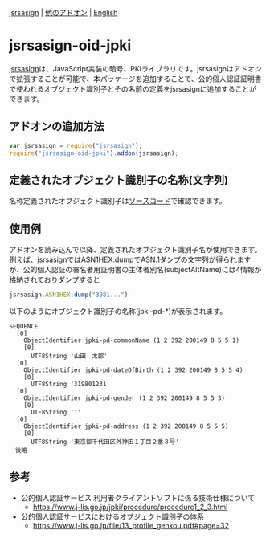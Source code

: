 [jsrsasign](https://github.com/kjur/jsrsasign/) | [他のアドオン](https://github.com/kjur/jsrsasign/wiki/jsrsasign-Add-On) | [English](README.md)

# jsrsasign-oid-jpki
[jsrsasign](https://github.com/kjur/jsrsasign)は、JavaScript実装の暗号、PKIライブラリです。jsrsasignはアドオンで拡張することが可能で、本パッケージを追加することで、公的個人認証証明書で使われるオブジェクト識別子とその名前の定義をjsrsasignに追加することができます。

## アドオンの追加方法
```JavaScript
var jsrsasign = require("jsrsasign");
require("jsrsasign-oid-jpki").addon(jsrsasign);
```

## 定義されたオブジェクト識別子の名称(文字列)
名称定義されたオブジェクト識別子は[ソースコード](https://github.com/kjur/jsrsasign-oid-jpki/blob/main/lib/index.js)で確認できます。

## 使用例
アドオンを読み込んで以降、定義されたオブジェクト識別子名が使用できます。例えば、jsrsasignではASN1HEX.dumpでASN.1ダンプの文字列が得られますが、公的個人認証の署名者用証明書の主体者別名(subjectAltName)には4情報が格納されておりダンプすると

```JavaScript
jsrsasign.ASN1HEX.dump("3081...")
```
以下のようにオブジェクト識別子の名称(jpki-pd-*)が表示されます。
```
SEQUENCE
  [0]
    ObjectIdentifier jpki-pd-commonName (1 2 392 200149 8 5 5 1)
    [0]
      UTF8String '山田　太郎'
  [0]
    ObjectIdentifier jpki-pd-dateOfBirth (1 2 392 200149 8 5 5 4)
    [0]
      UTF8String '319801231'
  [0]
    ObjectIdentifier jpki-pd-gender (1 2 392 200149 8 5 5 3)
    [0]
      UTF8String '1'
  [0]
    ObjectIdentifier jpki-pd-address (1 2 392 200149 8 5 5 5)
    [0]
      UTF8String '東京都千代田区外神田１丁目２番３号'
　後略
```

## 参考
- 公的個人認証サービス 利用者クライアントソフトに係る技術仕様について
  - https://www.j-lis.go.jp/jpki/procedure/procedure1_2_3.html
- 公的個人認証サービスにおけるオブジェクト識別子の体系
  - https://www.j-lis.go.jp/file/13_profile_genkou.pdf#page=32


